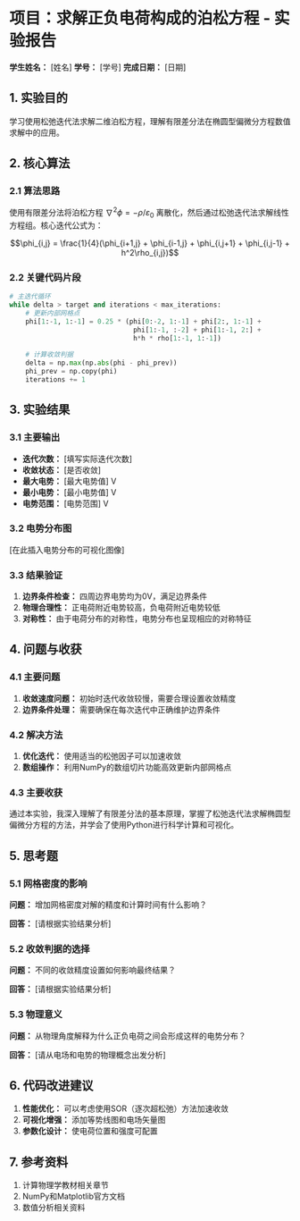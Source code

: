 # 项目：求解正负电荷构成的泊松方程 - 实验报告

**学生姓名：** [姓名] **学号：** [学号] **完成日期：** [日期]

## 1. 实验目的

学习使用松弛迭代法求解二维泊松方程，理解有限差分法在椭圆型偏微分方程数值求解中的应用。

## 2. 核心算法

### 2.1 算法思路

使用有限差分法将泊松方程 $\nabla^2 \phi = -\rho/\varepsilon_0$ 离散化，然后通过松弛迭代法求解线性方程组。核心迭代公式为：

$$\phi_{i,j} = \frac{1}{4}(\phi_{i+1,j} + \phi_{i-1,j} + \phi_{i,j+1} + \phi_{i,j-1} + h^2\rho_{i,j})$$

### 2.2 关键代码片段

```python
# 主迭代循环
while delta > target and iterations < max_iterations:
    # 更新内部网格点
    phi[1:-1, 1:-1] = 0.25 * (phi[0:-2, 1:-1] + phi[2:, 1:-1] + 
                               phi[1:-1, :-2] + phi[1:-1, 2:] + 
                               h*h * rho[1:-1, 1:-1])
    
    # 计算收敛判据
    delta = np.max(np.abs(phi - phi_prev))
    phi_prev = np.copy(phi)
    iterations += 1
```

## 3. 实验结果

### 3.1 主要输出

- **迭代次数：** [填写实际迭代次数]
- **收敛状态：** [是否收敛]
- **最大电势：** [最大电势值] V
- **最小电势：** [最小电势值] V
- **电势范围：** [电势范围] V

### 3.2 电势分布图

[在此插入电势分布的可视化图像]

### 3.3 结果验证

1. **边界条件检查：** 四周边界电势均为0V，满足边界条件
2. **物理合理性：** 正电荷附近电势较高，负电荷附近电势较低
3. **对称性：** 由于电荷分布的对称性，电势分布也呈现相应的对称特征

## 4. 问题与收获

### 4.1 主要问题

1. **收敛速度问题：** 初始时迭代收敛较慢，需要合理设置收敛精度
2. **边界条件处理：** 需要确保在每次迭代中正确维护边界条件

### 4.2 解决方法

1. **优化迭代：** 使用适当的松弛因子可以加速收敛
2. **数组操作：** 利用NumPy的数组切片功能高效更新内部网格点

### 4.3 主要收获

通过本实验，我深入理解了有限差分法的基本原理，掌握了松弛迭代法求解椭圆型偏微分方程的方法，并学会了使用Python进行科学计算和可视化。

## 5. 思考题

### 5.1 网格密度的影响

**问题：** 增加网格密度对解的精度和计算时间有什么影响？

**回答：** [请根据实验结果分析]

### 5.2 收敛判据的选择

**问题：** 不同的收敛精度设置如何影响最终结果？

**回答：** [请根据实验结果分析]

### 5.3 物理意义

**问题：** 从物理角度解释为什么正负电荷之间会形成这样的电势分布？

**回答：** [请从电场和电势的物理概念出发分析]

## 6. 代码改进建议

1. **性能优化：** 可以考虑使用SOR（逐次超松弛）方法加速收敛
2. **可视化增强：** 添加等势线图和电场矢量图
3. **参数化设计：** 使电荷位置和强度可配置

## 7. 参考资料

1. 计算物理学教材相关章节
2. NumPy和Matplotlib官方文档
3. 数值分析相关资料
